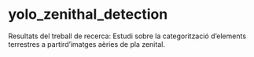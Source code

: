 # yolo_zenithal_detection
Resultats del treball de recerca: Estudi sobre la categorització d’elements terrestres a partird’imatges aèries de pla zenital.
